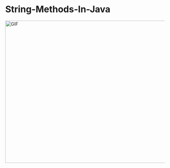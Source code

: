 # String-Methods-In-Java
<img  alt="GIF" src="https://user-images.githubusercontent.com/87219816/143773495-f43d7226-9223-4a06-a215-9c9c74ee846a.jpg" width="1000" height="450" />

##

